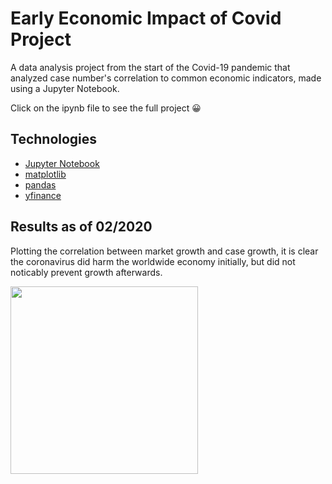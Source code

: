 # Early Economic Impact of Covid Project
A data analysis project from the start of the Covid-19 pandemic that analyzed case number's correlation to common economic indicators, made using a Jupyter Notebook.

Click on the ipynb file to see the full project 😀

## Technologies
- [Jupyter Notebook](https://github.com/jupyter/notebook#readme)
- [matplotlib](https://github.com/matplotlib/matplotlib#readme)
- [pandas](https://github.com/pandas-dev/pandas#readme)
- [yfinance](https://github.com/ranaroussi/yfinance#readme)

## Results as of 02/2020
Plotting the correlation between market growth and case growth, it is clear the coronavirus did harm the worldwide economy initially, but did not noticably prevent growth afterwards.

<img src="https://user-images.githubusercontent.com/45399002/134822013-5089dd20-f9cc-40ae-a79e-37d333a8b7e1.png" width=300>
